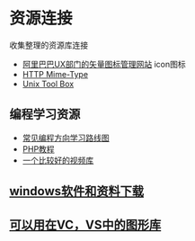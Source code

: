 # 资源连接

收集整理的资源库连接

- [阿里巴巴UX部门的矢量图标管理网站](http://www.iconfont.cn/) icon图标
- [HTTP Mime-Type](http://tool.oschina.net/commons)
- [Unix Tool Box](http://cb.vu/unixtoolbox_zh_CN.xhtml#sysinfo)


## 编程学习资源

- [常见编程方向学习路线图](http://ku.itcast.cn/Map)
- [PHP教程](http://pan.baidu.com/s/1sj85C7N#path=%252F)
- [一个比较好的视频库](http://ku.itcast.cn/)


## [windows软件和资料下载](http://msdn.itellyou.cn/)

## [可以用在VC，VS中的图形库](http://www.easyx.cn/)

